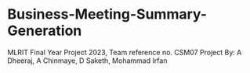 # Business-Meeting-Summary-Generation
MLRIT Final Year Project 2023, Team reference no. CSM07
      Project By: A Dheeraj, A Chinmaye, D Saketh, Mohammad Irfan

